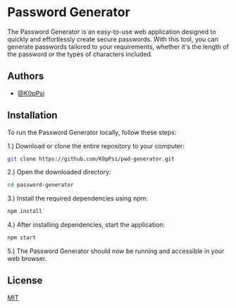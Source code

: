 
# Password Generator

The Password Generator is an easy-to-use web application designed to quickly and effortlessly create secure passwords. With this tool, you can generate passwords tailored to your requirements, whether it's the length of the password or the types of characters included.

## Authors

- [@K0pPsi](https://github.com/K0pPsi)


## Installation

To run the Password Generator locally, follow these steps:

1.) Download or clone the entire repository to your computer:

```bash
git clone https://github.com/K0pPsi/pwd-generator.git
```
2.) Open the downloaded directory:

````bash
cd password-generator
````
3.) Install the required dependencies using npm:

````bash
npm install
````
4.) After installing dependencies, start the application:
````bash
npm start
````
5.) The Password Generator should now be running and accessible in your web browser.
## License

[MIT](https://choosealicense.com/licenses/mit/)

